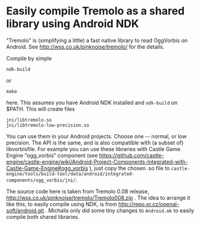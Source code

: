 # Easily compile Tremolo as a shared library using Android NDK

"Tremolo" is (simplifying a little) a fast native library
to read OggVorbis on Android.
See http://wss.co.uk/pinknoise/tremolo/ for the details.

Compile by simple

```
ndk-build
```

or

```
make
```

here. This assumes you have Android NDK installed and `ndk-build` on $PATH.
This will create files

```
jni/libtremolo.so
jni/libtremolo-low-precision.so
```

You can use them in your Android projects. Choose one -- normal, or low precision.
The API is the same, and is also compatible with (a subset of) libvorbisfile.
For example you can use these libraries with Castle Game Engine "ogg_vorbis"
component (see https://github.com/castle-engine/castle-engine/wiki/Android-Project-Components-Integrated-with-Castle-Game-Engine#ogg_vorbis
), just copy the chosen .so file to `castle-engine/tools/build-tool/data/android/integrated-components/ogg_vorbis/jni/`.

The source code here is taken from Tremolo 0.08 release,
http://wss.co.uk/pinknoise/tremolo/Tremolo008.zip .
The idea to arrange it like this, to easily compile using NDK,
is from http://repo.or.cz/openal-soft/android.git .
Michalis only did some tiny changes to `Android.mk` to easily compile
both shared libraries.
